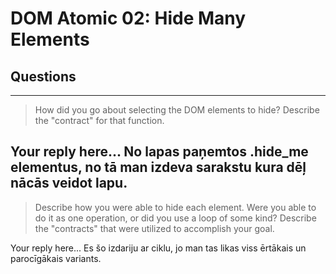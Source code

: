 # DOM Atomic 02: Hide Many Elements

## Questions

---

> How did you go about selecting the DOM elements to hide? Describe the "contract" for that function.

Your reply here...
No lapas paņemtos .hide_me elementus, no tā man izdeva sarakstu kura dēļ nācās veidot lapu.
---

> Describe how you were able to hide each element. Were you able to do it as one operation, or did you use a loop of some kind? Describe the "contracts" that were utilized to accomplish your goal.

Your reply here...
Es šo izdariju ar ciklu, jo man tas likas viss ērtākais un parocīgākais variants.